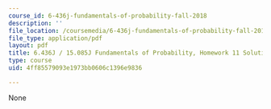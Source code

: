 ```yaml
---
course_id: 6-436j-fundamentals-of-probability-fall-2018
description: ''
file_location: /coursemedia/6-436j-fundamentals-of-probability-fall-2018/4ff85579093e1973bb0606c1396e9836_MIT6_436JF18_hw11solutions.pdf
file_type: application/pdf
layout: pdf
title: 6.436J / 15.085J Fundamentals of Probability, Homework 11 Solutions
type: course
uid: 4ff85579093e1973bb0606c1396e9836

---
```

None